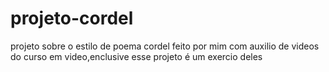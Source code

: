 # projeto-cordel
 projeto sobre o estilo de poema cordel feito por mim com auxilio de videos do curso em video,enclusive esse projeto é um exercio deles
